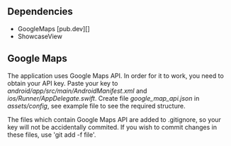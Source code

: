 
## Dependencies

- GoogleMaps [pub.dev][]
- ShowcaseView

## Google Maps

The application uses Google Maps API. In order for it to work, you need to obtain your API key. Paste your key to *android/app/src/main/AndroidManifest.xml* and *ios/Runner/AppDelegate.swift*. Create file *google_map_api.json* in *assets/config*, see example file to see the required structure.

The files which contain Google Maps API are added to .gitignore, so your key will not be accidentally commited. If you wish to commit changes in these files, use 'git add -f file'.
